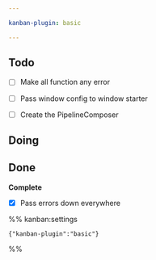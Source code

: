 ```yaml
---

kanban-plugin: basic

---
```


## Todo

- [ ] Make all function any error
- [ ] Pass window config to window starter
- [ ] Create the PipelineComposer


## Doing



## Done

**Complete**
- [x] Pass errors down everywhere




%% kanban:settings
```
{"kanban-plugin":"basic"}
```
%%